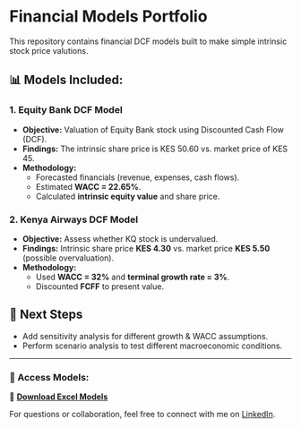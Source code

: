 # Financial Models Portfolio

This repository contains financial DCF models built to make simple intrinsic stock price valutions.

## 📊 Models Included:
### 1. **Equity Bank DCF Model**
- **Objective:** Valuation of Equity Bank stock using Discounted Cash Flow (DCF).
- **Findings:** The intrinsic share price is KES 50.60 vs. market price of KES 45.
- **Methodology:** 
  - Forecasted financials (revenue, expenses, cash flows).
  - Estimated **WACC = 22.65%**.
  - Calculated **intrinsic equity value** and share price.

### 2. **Kenya Airways DCF Model**
- **Objective:** Assess whether KQ stock is undervalued.
- **Findings:** Intrinsic share price **KES 4.30** vs. market price **KES 5.50** (possible overvaluation).
- **Methodology:**
  - Used **WACC = 32%** and **terminal growth rate = 3%**.
  - Discounted **FCFF** to present value.

## 🚀 Next Steps
- Add sensitivity analysis for different growth & WACC assumptions.
- Perform scenario analysis to test different macroeconomic conditions.

---
### 🔗 Access Models:
📂 **[Download Excel Models](https://github.com/YOUR_USERNAME/Financial-Models-Portfolio)**  

For questions or collaboration, feel free to connect with me on [LinkedIn](https://www.linkedin.com/in/YOUR-LINKEDIN).  
